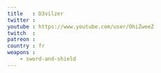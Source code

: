 ```yaml
---
title   : D3vilzer
twitter :
youtube : https://www.youtube.com/user/OhiZweeZ
twitch  :
patreon :
country : fr
weapons :
    - sword-and-shield
---
```

